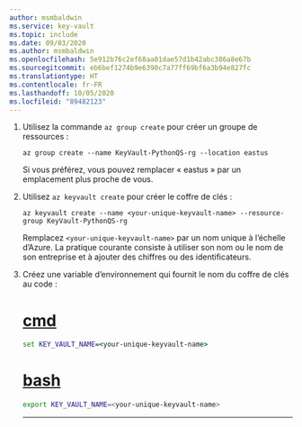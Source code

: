 ```yaml
---
author: msmbaldwin
ms.service: key-vault
ms.topic: include
ms.date: 09/03/2020
ms.author: msmbaldwin
ms.openlocfilehash: 5e912b76c2ef68aa01dae57d1b42abc386a8e67b
ms.sourcegitcommit: eb6bef1274b9e6390c7a77ff69bf6a3b94e827fc
ms.translationtype: HT
ms.contentlocale: fr-FR
ms.lasthandoff: 10/05/2020
ms.locfileid: "89482123"
---
```

1. Utilisez la commande `az group create` pour créer un groupe de ressources :

    ```azurecli
    az group create --name KeyVault-PythonQS-rg --location eastus
    ```

    Si vous préférez, vous pouvez remplacer « eastus » par un emplacement plus proche de vous.

1. Utilisez `az keyvault create` pour créer le coffre de clés :

    ```azurecli
    az keyvault create --name <your-unique-keyvault-name> --resource-group KeyVault-PythonQS-rg
    ```

    Remplacez `<your-unique-keyvault-name>` par un nom unique à l’échelle d’Azure. La pratique courante consiste à utiliser son nom ou le nom de son entreprise et à ajouter des chiffres ou des identificateurs. 

1. Créez une variable d’environnement qui fournit le nom du coffre de clés au code :

    # <a name="cmd"></a>[cmd](#tab/cmd)

    ```cmd
    set KEY_VAULT_NAME=<your-unique-keyvault-name>
    ```

    # <a name="bash"></a>[bash](#tab/bash)

    ```bash
    export KEY_VAULT_NAME=<your-unique-keyvault-name>
    ```

    ---
